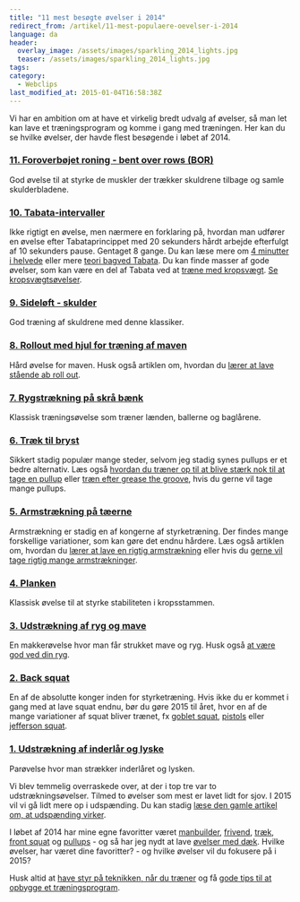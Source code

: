 ```yaml
---
title: "11 mest besøgte øvelser i 2014"
redirect_from: /artikel/11-mest-populaere-oevelser-i-2014
language: da
header:
  overlay_image: /assets/images/sparkling_2014_lights.jpg
  teaser: /assets/images/sparkling_2014_lights.jpg
tags:
category:
  - Webclips
last_modified_at: 2015-01-04T16:58:38Z
---
```


Vi har en ambition om at have et virkelig bredt udvalg af øvelser, så man let kan lave et træningsprogram og komme i gang med træningen. Her kan du se hvilke øvelser, der havde flest besøgende i løbet af 2014.

### [11. Foroverbøjet roning - bent over rows (BOR)](http://motionsplan.dk/oevelse/roning-foroverboejet)

God øvelse til at styrke de muskler der trækker skuldrene tilbage og samle skulderbladene.

### [10. Tabata-intervaller](http://motionsplan.dk/oevelse/tabata-intervaller)

Ikke rigtigt en øvelse, men nærmere en forklaring på, hvordan man udfører en øvelse efter Tabataprincippet med 20 sekunders hårdt arbejde efterfulgt af 10 sekunders pause. Gentaget 8 gange. Du kan læse mere om [4 minutter i helvede](http://motionsplan.dk/artikel/4-minutter-i-helvede) eller mere [teori bagved Tabata](http://motionsplan.dk//artikel/4-minutters-haard-intervaltraening-bedre-end-en-times-moderat-loeb). Du kan finde masser af gode øvelser, som kan være en del af Tabata ved at [træne med kropsvægt](http://motionsplan.dk/artikel/traening-med-kropsvaegt). [Se kropsvægtsøvelser](http://motionsplan.dk/exercise-search?f[0]=taxonomy_vocabulary_3%3A137).

### [9. Sideløft - skulder](http://motionsplan.dk/oevelse/skuldersideloeft)

God træning af skuldrene med denne klassiker.

### [8. Rollout med hjul for træning af maven](http://motionsplan.dk/oevelse/maveoevelse-hjul-rollout)

Hård øvelse for maven. Husk også artiklen om, hvordan du [lærer at lave stående ab roll out](http://motionsplan.dk/node/500).

### [7. Rygstrækning på skrå bænk](http://motionsplan.dk/oevelse/rygstraekning)

Klassisk træningsøvelse som træner lænden, ballerne og baglårene.

### [6. Træk til bryst](http://motionsplan.dk/oevelse/traek-til-bryst)

Sikkert stadig populær mange steder, selvom jeg stadig synes pullups er et bedre alternativ. Læs også [hvordan du træner op til at blive stærk nok til at tage en pullup](http://motionsplan.dk/artikel/vil-du-gerne-tage-en-kropshaevning) eller [træn efter grease the groove](http://motionsplan.dk/artikel/jeg-vil-tage-mange-armstraekninger), hvis du gerne vil tage mange pullups.

### [5. Armstrækning på tæerne](http://motionsplan.dk/oevelse/armstraekker)

Armstrækning er stadig en af kongerne af styrketræning. Der findes mange forskellige variationer, som kan gøre det endnu hårdere. Læs også artiklen om, hvordan du [lærer at lave en rigtig armstrækning](http://motionsplan.dk/artikel/hvordan-laerer-jeg-tage-en-armstraekning) eller hvis du [gerne vil tage rigtig mange armstrækninger](http://motionsplan.dk/artikel/jeg-vil-tage-mange-armstraekninger).

### [4. Planken](http://motionsplan.dk/oevelse/planken)

Klassisk øvelse til at styrke stabiliteten i kropsstammen.

### [3. Udstrækning af ryg og mave](http://motionsplan.dk/oevelse/udstraekning-af-ryg-og-mave)

En makkerøvelse hvor man får strukket mave og ryg. Husk også [at være god ved din ryg](http://motionsplan.dk/artikel/vaer-god-ved-din-ryg).

### [2. Back squat](http://motionsplan.dk/oevelse/back-squat)

En af de absolutte konger inden for styrketræning. Hvis ikke du er kommet i gang med at lave squat endnu, bør du gøre 2015 til året, hvor en af de mange variationer af squat bliver trænet, fx [goblet squat](http://motionsplan.dk/oevelse/squat-vaegt-i-favnen), [pistols](http://motionsplan.dk/oevelse/pistol) eller [jefferson squat](http://motionsplan.dk/oevelse/jefferson-squat).

### [1. Udstrækning af inderlår og lyske](http://motionsplan.dk/oevelse/udstraekning-af-inderlaar-og-lyske)

Parøvelse hvor man strækker inderlåret og lysken.

Vi blev temmelig overraskede over, at der i top tre var to udstrækningsøvelser. Tilmed to øvelser som mest er lavet lidt for sjov. I 2015 vil vi gå lidt mere op i udspænding. Du kan stadig [læse den gamle artikel om, at udspænding virker](http://motionsplan.dk/artikel/du-bliver-smidigere-af-straekke).

I løbet af 2014 har mine egne favoritter været [manbuilder](http://motionsplan.dk/oevelse/manbuilder), [frivend](http://motionsplan.dk/oevelse/frivend), [træk](http://motionsplan.dk/oevelse/raatraek), [front squat](http://motionsplan.dk/oevelse/squat-med-vaegtstang-foran) og [pullups](http://motionsplan.dk/oevelse/pullup) - og så har jeg nydt at lave [øvelser med dæk](http://motionsplan.dk/exercise-search?f[0]=taxonomy_vocabulary_3%3A114&f[1]=taxonomy_vocabulary_3%3A189). Hvilke øvelser, har været dine favoritter? - og hvilke øvelser vil du fokusere på i 2015?

Husk altid at [have styr på teknikken, når du træner](http://motionsplan.dk/artikel/tjek-teknikken-i-din-styrketraening) og få [gode tips til at opbygge et træningsprogram](http://motionsplan.dk/artikel/opbygning-af-program).

